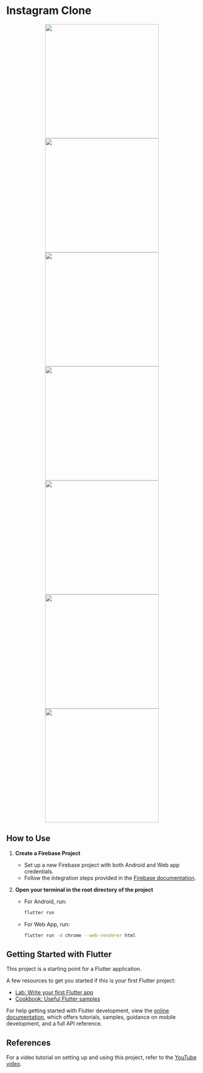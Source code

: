 # Instagram Clone

<div align="center">
  <img src="https://github.com/user-attachments/assets/e92770b8-79b5-413e-8f60-18c8f99c852a" width="300" />
  <img src="https://github.com/user-attachments/assets/baac4391-1622-4e9e-b918-2835bb5423d0" width="300"/>
  <img src="https://github.com/user-attachments/assets/988c174d-f091-48f9-9552-bc7105853412" width="300"/>
</div>

<div align="center">
  <img src="https://github.com/user-attachments/assets/3de28256-4ba7-4a28-a32f-b9f492484ce5" width="300" />
  <img src="https://github.com/user-attachments/assets/e62b789e-d93a-4043-ad53-eb460995d94f" width="300" />
  <img src="https://github.com/user-attachments/assets/3540947f-9ee4-496f-9058-541eb046be8a" width="300" />
</div>

<div align="center">
  <img src="https://github.com/user-attachments/assets/5c59cff5-e10f-4506-97e5-aa9acbb9c318" width="300"/>
</div>

## How to Use

1. **Create a Firebase Project**

   * Set up a new Firebase project with both Android and Web app credentials.
   * Follow the integration steps provided in the [Firebase documentation](https://firebase.google.com/).
  
2. **Open your terminal in the root directory of the project**

   * For Android, run:
     ```bash
     flutter run
     ```

   * For Web App, run:
     ```bash
     flutter run -d chrome --web-renderer html
     ```

## Getting Started with Flutter

This project is a starting point for a Flutter application.

A few resources to get you started if this is your first Flutter project:

- [Lab: Write your first Flutter app](https://docs.flutter.dev/get-started/codelab)
- [Cookbook: Useful Flutter samples](https://docs.flutter.dev/cookbook)

For help getting started with Flutter development, view the [online documentation](https://docs.flutter.dev/), which offers tutorials, samples, guidance on mobile development, and a full API reference.

## References

For a video tutorial on setting up and using this project, refer to the [YouTube video](https://youtu.be/mEPm9w5QlJM?si=ea_z2CZaQoCyQi6Z).
